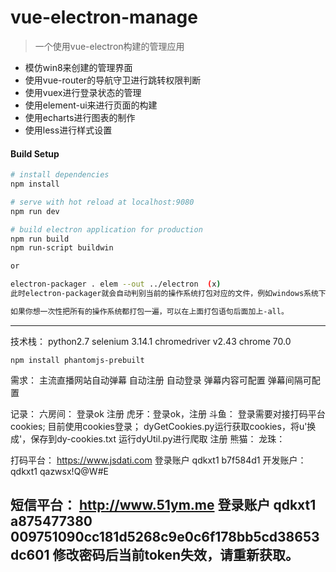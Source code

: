 # vue-electron-manage

> 一个使用vue-electron构建的管理应用
* 模仿win8来创建的管理界面
* 使用vue-router的导航守卫进行跳转权限判断
* 使用vuex进行登录状态的管理
* 使用element-ui来进行页面的构建
* 使用echarts进行图表的制作
* 使用less进行样式设置

#### Build Setup

``` bash
# install dependencies
npm install

# serve with hot reload at localhost:9080
npm run dev

# build electron application for production
npm run build
npm run-script buildwin

or 

electron-packager . elem --out ../electron  (x)
此时electron-packager就会自动判别当前的操作系统打包对应的文件，例如windows系统下就会打包成.exe格式。

如果你想一次性把所有的操作系统都打包一遍，可以在上面打包语句后面加上-all。


``` 
------------------------------------------------------------------------------------------------------------------

技术栈：
    python2.7   selenium 3.14.1    chromedriver v2.43        chrome 70.0

    npm install phantomjs-prebuilt
需求：
    主流直播网站自动弹幕
    自动注册
    自动登录
    弹幕内容可配置
    弹幕间隔可配置

记录：
    六房间：
        登录ok
           注册
    虎牙：登录ok，注册
    斗鱼：
        登录需要对接打码平台cookies;
        目前使用cookies登录；
            dyGetCookies.py运行获取cookies，将u'换成'，保存到dy-cookies.txt
            运行dyUtil.py进行爬取
        注册
    熊猫：
    龙珠：

打码平台：
    https://www.jsdati.com
    登录账户
        qdkxt1
        b7f584d1
    开发账户：
        qdkxt1
        qazwsx!Q@W#E

短信平台：
    http://www.51ym.me
    登录账户
        qdkxt1
        a875477380
        009751090cc181d5268c9e0c6f178bb5cd38653dc601
        修改密码后当前token失效，请重新获取。
------------------------------------------------------------------------------------------------------------------
